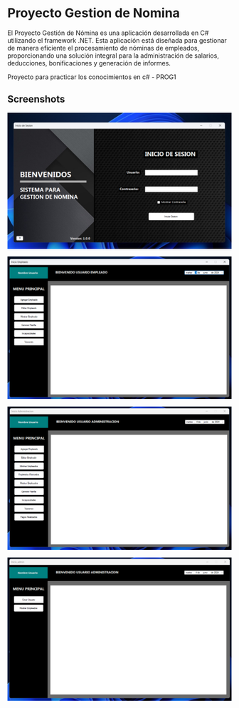 # Proyecto Gestion de Nomina

El Proyecto Gestión de Nómina es una aplicación desarrollada en C# utilizando el framework .NET. Esta aplicación está diseñada para gestionar de manera eficiente el procesamiento de nóminas de empleados, proporcionando una solución integral para la administración de salarios, deducciones, bonificaciones y generación de informes.

Proyecto para practicar los conocimientos en c# - PROG1

## Screenshots

![App Screenshot](https://github.com/rherndz/Proyecto_GestionNomina/blob/78d0b3fe02d3c4a670c07b19551423a51de14fd3/Capturas/Inicio%20de%20Sesion.png)

![App Screenshot](https://github.com/rherndz/Proyecto_GestionNomina/blob/6c42fe41ebe2db3ba83a664614df2d7331eca963/Capturas/Inicio%20-%20Usuario%20Empleado.png)

![App Screenshot](https://github.com/rherndz/Proyecto_GestionNomina/blob/78d0b3fe02d3c4a670c07b19551423a51de14fd3/Capturas/Inicio%20-%20Usuario%20Administracion.png)

![App Screenshot](https://github.com/rherndz/Proyecto_GestionNomina/blob/78d0b3fe02d3c4a670c07b19551423a51de14fd3/Capturas/Inicio%20-%20Usuario%20Admin.png)




